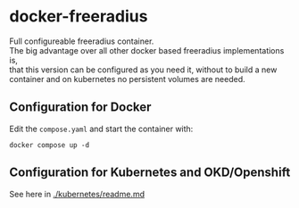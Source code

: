 # docker-freeradius
Full configureable freeradius container.<br>
The big advantage over all other docker based freeradius implementations is,<br>
that this version can be configured as you need it, without to build a new container and on kubernetes no persistent volumes are needed.<br>

## Configuration for Docker
Edit the ```compose.yaml``` and start the container with:
```
docker compose up -d
```

## Configuration for Kubernetes and OKD/Openshift
See here in [./kubernetes/readme.md](https://github.com/EHerzog76/docker-freeradius/kubernetes/readme.md)
